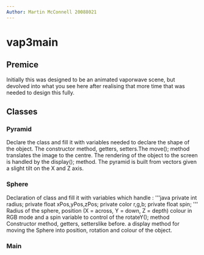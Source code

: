 ```yaml
---
Author: Martin McConnell 20088021
---
```


# vap3main

## Premice

Initially this was designed to be an animated vaporwave scene, but devolved into what you see here
after realising that more time that was needed to design this fully.

## Classes

### Pyramid
Declare the class and fill it with variables needed to declare the shape of the object.
The constructor method, getters, setters.The move(); method translates the image to the centre. The
rendering of the object to the screen is handled by the display(); method. The pyramid is built from vectors
given a slight tilt on the X and Z axis.


### Sphere
Declaration of class and fill it with variables which handle :
'''java
  private int radius;
  private float xPos,yPos,zPos;
  private color r,g,b; 
  private float spin;
'''
Radius of the sphere, position (X = across, Y = down, Z = depth) colour in RGB mode and a spin variable to control
of the rotateY(); method
Constructor method, getters, setterslike before. a display method for moving the Sphere into position, rotation
and colour of the object.

### Main



```java

```
```java

```
